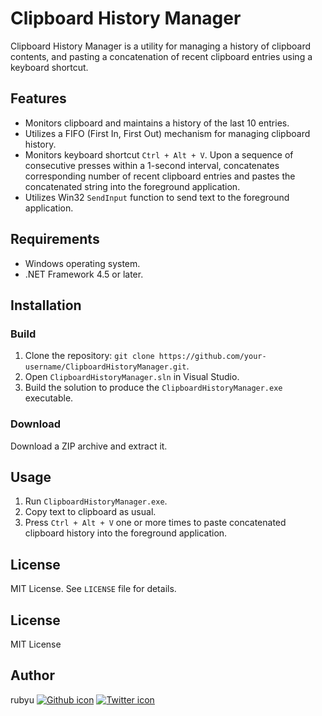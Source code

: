 # Clipboard History Manager

Clipboard History Manager is a utility for managing a history of clipboard contents, and pasting a concatenation of recent clipboard entries using a keyboard shortcut.

## Features

- Monitors clipboard and maintains a history of the last 10 entries.
- Utilizes a FIFO (First In, First Out) mechanism for managing clipboard history.
- Monitors keyboard shortcut `Ctrl + Alt + V`. Upon a sequence of consecutive presses within a 1-second interval, concatenates corresponding number of recent clipboard entries and pastes the concatenated string into the foreground application.
- Utilizes Win32 `SendInput` function to send text to the foreground application.

## Requirements

- Windows operating system.
- .NET Framework 4.5 or later.

## Installation

### Build
1. Clone the repository: `git clone https://github.com/your-username/ClipboardHistoryManager.git`.
2. Open `ClipboardHistoryManager.sln` in Visual Studio.
3. Build the solution to produce the `ClipboardHistoryManager.exe` executable.

### Download
Download a ZIP archive and extract it.

## Usage

1. Run `ClipboardHistoryManager.exe`.
2. Copy text to clipboard as usual.
3. Press `Ctrl + Alt + V` one or more times to paste concatenated clipboard history into the foreground application.

## License

MIT License. See `LICENSE` file for details.

## License

MIT License

## Author

rubyu [![Github icon](http://i.imgur.com/9I6NRUm.png)](https://github.com/rubyu) [![Twitter icon](http://i.imgur.com/wWzX9uB.png)](https://twitter.com/ruby_u)
